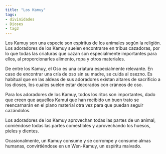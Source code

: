 ```yaml
---
title: "Los Kamuy"
tags:
- divinidades
- Dioses
- tag3
---
```

Los Kamuy son una especie son espíritus de los animales según la religión. Los adoradores de los Kamuy suelen encontrarse en tribus cazadoras, por lo que todas las criaturas que cazan son especialmente importantes para ellos, al proporcionarles alimento, ropa y otros materiales.

De entre los Kamuy, el Oso es una criatura especialmente relevante. En caso de encontrar una cría de oso sin su madre, se cuida al osezno. Es habitual que en las aldeas de sus adoradores existan altares de sacrificio a los dioses, los cuales suelen estar decorados con cráneos de oso.

Para los adoradores de los Kamuy, todos los ritos son importantes, dado que creen que aquellos Kamui que han recibido un buen trato se reencarnarán en el plano material otra vez para que puedan seguir cazándolos.

Los adoradores de los Kamuy aprovechan todas las partes de un animal, comiéndose todas las partes comestibles y aprovechando los huesos, pieles y dientes.

Ocasionalmente, un Kamuy consume y se corrompe y consume almas humanas, convirtiéndose en un Wen-Kamuy, un espíritu malvado.
